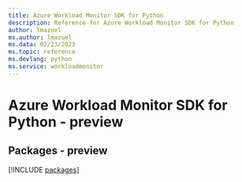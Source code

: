 ```yaml
---
title: Azure Workload Monitor SDK for Python
description: Reference for Azure Workload Monitor SDK for Python
author: lmazuel
ms.author: lmazuel
ms.data: 02/23/2023
ms.topic: reference
ms.devlang: python
ms.service: workloadmonitor
---
```

# Azure Workload Monitor SDK for Python - preview
## Packages - preview
[!INCLUDE [packages](workload-monitor-index.md)]